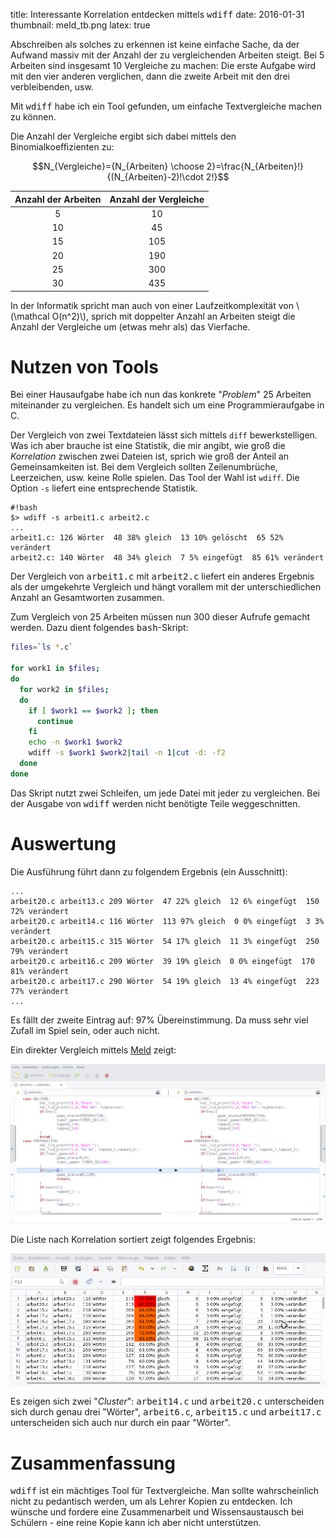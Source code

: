 title: Interessante Korrelation entdecken mittels <samp>wdiff</samp>
date: 2016-01-31
thumbnail: meld_tb.png
latex: true

Abschreiben als solches zu erkennen ist keine einfache Sache, da der Aufwand massiv mit der Anzahl der zu vergleichenden
Arbeiten steigt. Bei 5 Arbeiten sind insgesamt 10 Vergleiche zu machen: Die erste Aufgabe wird mit den vier anderen
verglichen, dann die zweite Arbeit mit den drei verbleibenden, usw.

Mit <samp>wdiff</samp> habe ich ein Tool gefunden, um einfache Textvergleiche machen zu können.

Die Anzahl der Vergleiche ergibt sich dabei mittels den Binomialkoeffizienten zu:

$$N_{Vergleiche}={N_{Arbeiten} \choose 2}=\frac{N_{Arbeiten}!}{(N_{Arbeiten}-2)!\cdot 2!}$$

Anzahl der Arbeiten|Anzahl der Vergleiche
:-:|:-:
5|10
10|45
15|105
20|190
25|300
30|435

In der Informatik spricht man auch von einer Laufzeitkomplexität von \\(\mathcal O(n^2)\\), sprich mit doppelter Anzahl
an Arbeiten steigt die Anzahl der Vergleiche um (etwas mehr als) das Vierfache.

# Nutzen von Tools

Bei einer Hausaufgabe habe ich nun das konkrete "*Problem*" 25 Arbeiten miteinander zu vergleichen. Es handelt sich
um eine Programmieraufgabe in C.

Der Vergleich von zwei Textdateien lässt sich mittels `diff` bewerkstelligen. Was ich aber brauche ist eine Statistik,
die mir angibt, wie groß die *Korrelation* zwischen zwei Dateien ist, sprich wie groß der Anteil an Gemeinsamkeiten ist.
Bei dem Vergleich sollten Zeilenumbrüche, Leerzeichen, usw. keine Rolle spielen. Das Tool der Wahl ist `wdiff`. Die Option
`-s` liefert eine entsprechende Statistik.

    #!bash
    $> wdiff -s arbeit1.c arbeit2.c
    ...
    arbeit1.c: 126 Wörter  48 38% gleich  13 10% gelöscht  65 52% verändert
    arbeit2.c: 140 Wörter  48 34% gleich  7 5% eingefügt  85 61% verändert

Der Vergleich von <samp>arbeit1.c</samp> mit <samp>arbeit2.c</samp> liefert ein anderes Ergebnis als der umgekehrte Vergleich und
hängt vorallem mit der unterschiedlichen Anzahl an Gesamtworten zusammen.

Zum Vergleich von 25 Arbeiten müssen nun 300 dieser Aufrufe gemacht werden. Dazu dient folgendes <samp>bash</samp>-Skript:

```bash
files=`ls *.c`

for work1 in $files;
do
  for work2 in $files;
  do
    if [ $work1 == $work2 ]; then
      continue
    fi
    echo -n $work1 $work2
    wdiff -s $work1 $work2|tail -n 1|cut -d: -f2
  done
done
```

Das Skript nutzt zwei Schleifen, um jede Datei mit jeder zu vergleichen. Bei der Ausgabe von <samp>wdiff</samp> werden
nicht benötigte Teile weggeschnitten.

# Auswertung
Die Ausführung führt dann zu folgendem Ergebnis (ein Ausschnitt):

```
...
arbeit20.c arbeit13.c 209 Wörter  47 22% gleich  12 6% eingefügt  150 72% verändert
arbeit20.c arbeit14.c 116 Wörter  113 97% gleich  0 0% eingefügt  3 3% verändert
arbeit20.c arbeit15.c 315 Wörter  54 17% gleich  11 3% eingefügt  250 79% verändert
arbeit20.c arbeit16.c 209 Wörter  39 19% gleich  0 0% eingefügt  170 81% verändert
arbeit20.c arbeit17.c 290 Wörter  54 19% gleich  13 4% eingefügt  223 77% verändert
...
```

Es fällt der zweite Eintrag auf: 97% Übereinstimmung. Da muss sehr viel Zufall im Spiel sein, oder auch nicht.

Ein direkter Vergleich mittels [Meld](https://meldmerge.org/) zeigt:

![Vergleich von arbeit14.c und arbeit20.c](meld.png)

Die Liste nach Korrelation sortiert zeigt folgendes Ergebnis:

![Auswertung](auswertung.png)

Es zeigen sich zwei "*Cluster*": <samp>arbeit14.c</samp> und <samp>arbeit20.c</samp> unterscheiden sich durch genau drei "Wörter",
<samp>arbeit6.c</samp>, <samp>arbeit15.c</samp> und <samp>arbeit17.c</samp> unterscheiden sich auch nur durch ein paar "Wörter".

# Zusammenfassung
<samp>wdiff</samp> ist ein mächtiges Tool für Textvergleiche. Man sollte wahrscheinlich nicht zu pedantisch werden, um als Lehrer
Kopien zu entdecken. Ich wünsche und fordere eine Zusammenarbeit und Wissensaustausch bei Schülern - eine reine Kopie kann ich
aber nicht unterstützen.
